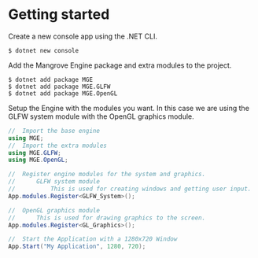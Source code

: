 # Getting started

Create a new console app using the .NET CLI.

```shell
$ dotnet new console
```

Add the Mangrove Engine package and extra modules to the project.

```shell
$ dotnet add package MGE
$ dotnet add package MGE.GLFW
$ dotnet add package MGE.OpenGL
```

Setup the Engine with the modules you want. In this case we are using the GLFW system module with the OpenGL graphics module.

```cs
//	Import the base engine
using MGE;
//	Import the extra modules
using MGE.GLFW;
using MGE.OpenGL;

//	Register engine modules for the system and graphics.
//		GLFW system module
//			This is used for creating windows and getting user input.
App.modules.Register<GLFW_System>();

//	OpenGL graphics module
//		This is used for drawing graphics to the screen.
App.modules.Register<GL_Graphics>();

//	Start the Application with a 1280x720 Window
App.Start("My Application", 1280, 720);
```
